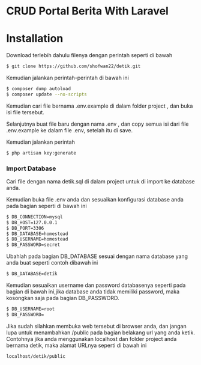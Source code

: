 # CRUD Portal Berita With Laravel

# Installation

Download terlebih dahulu filenya dengan perintah seperti di bawah
```sh
$ git clone https://github.com/shofwan22/detik.git
```
Kemudian jalankan perintah-perintah di bawah ini
```sh
$ composer dump autoload
$ composer update --no-scripts
```

Kemudian cari file bernama .env.example di dalam folder project , dan buka isi file tersebut.

Selanjutnya buat file baru dengan nama .env , dan copy semua isi dari file .env.example ke dalam file .env, setelah itu di save.

Kemudian jalankan perintah
```sh
$ php artisan key:generate
```

### Import Database
Cari file dengan nama detik.sql di dalam project untuk di import ke database anda.

Kemudian buka file .env anda dan sesuaikan konfigurasi database anda pada bagian seperti di bawah ini 
```sh
$ DB_CONNECTION=mysql
$ DB_HOST=127.0.0.1
$ DB_PORT=3306
$ DB_DATABASE=homestead
$ DB_USERNAME=homestead
$ DB_PASSWORD=secret
```
Ubahlah pada bagian DB_DATABASE sesuai dengan nama database yang anda buat seperti contoh dibawah ini 
```sh
$ DB_DATABASE=detik
```

Kemudian sesuaikan username dan password databasenya seperti pada bagian di bawah ini,jika database anda tidak memiliki password, maka kosongkan saja pada bagian DB_PASSWORD.
```sh
$ DB_USERNAME=root
$ DB_PASSWORD=
```

Jika sudah silahkan membuka web tersebut di browser anda, dan jangan lupa untuk menambahkan /public pada bagian belakang url yang anda ketik.
Contohnya jika anda menggunakan localhost dan folder project anda bernama detik, maka alamat URLnya seperti di bawah ini
```sh
localhost/detik/public
```
